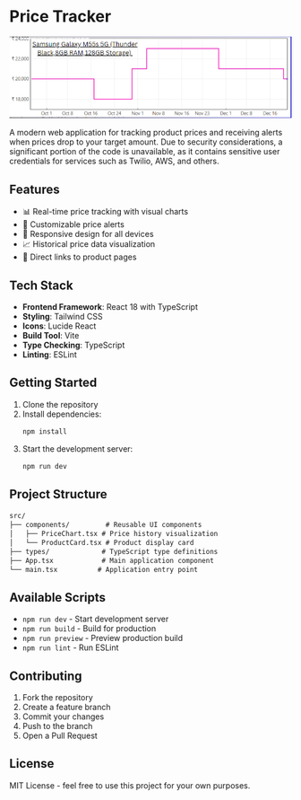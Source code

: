 # Price Tracker

![Price Tracker Dashboard](https://github.com/Siraj-786/Amazon-Product-Price-Tracking-and-Alert-System/blob/master/Reference.png)


A modern web application for tracking product prices and receiving alerts when prices drop to your target amount.
Due to security considerations, a significant portion of the code is unavailable, as it contains sensitive user credentials for services such as Twilio, AWS, and others.

## Features

- 📊 Real-time price tracking with visual charts
- 🔔 Customizable price alerts
- 📱 Responsive design for all devices
- 📈 Historical price data visualization
- 🔗 Direct links to product pages

## Tech Stack

- **Frontend Framework**: React 18 with TypeScript
- **Styling**: Tailwind CSS
- **Icons**: Lucide React
- **Build Tool**: Vite
- **Type Checking**: TypeScript
- **Linting**: ESLint

## Getting Started

1. Clone the repository
2. Install dependencies:
   ```bash
   npm install
   ```
3. Start the development server:
   ```bash
   npm run dev
   ```

## Project Structure

```
src/
├── components/         # Reusable UI components
│   ├── PriceChart.tsx # Price history visualization
│   └── ProductCard.tsx # Product display card
├── types/             # TypeScript type definitions
├── App.tsx            # Main application component
└── main.tsx          # Application entry point
```

## Available Scripts

- `npm run dev` - Start development server
- `npm run build` - Build for production
- `npm run preview` - Preview production build
- `npm run lint` - Run ESLint

## Contributing

1. Fork the repository
2. Create a feature branch
3. Commit your changes
4. Push to the branch
5. Open a Pull Request

## License

MIT License - feel free to use this project for your own purposes.
